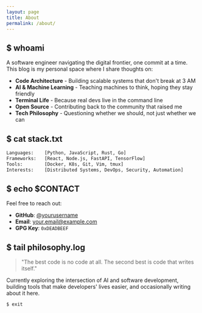 ```yaml
---
layout: page
title: About
permalink: /about/
---
```


## $ whoami

A software engineer navigating the digital frontier, one commit at a time. This blog is my personal space where I share thoughts on:

- **Code Architecture** - Building scalable systems that don't break at 3 AM
- **AI & Machine Learning** - Teaching machines to think, hoping they stay friendly
- **Terminal Life** - Because real devs live in the command line
- **Open Source** - Contributing back to the community that raised me
- **Tech Philosophy** - Questioning whether we should, not just whether we can

## $ cat stack.txt

```bash
Languages:    [Python, JavaScript, Rust, Go]
Frameworks:   [React, Node.js, FastAPI, TensorFlow]
Tools:        [Docker, K8s, Git, Vim, tmux]
Interests:    [Distributed Systems, DevOps, Security, Automation]
```

## $ echo $CONTACT

Feel free to reach out:
- **GitHub**: [@yourusername](https://github.com/yourusername)
- **Email**: your.email@example.com
- **GPG Key**: `0xDEADBEEF`

## $ tail philosophy.log

> "The best code is no code at all. The second best is code that writes itself."

Currently exploring the intersection of AI and software development, building tools that make developers' lives easier, and occasionally writing about it here.

```bash
$ exit
```
